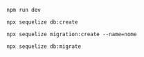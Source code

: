 <!-- run project -->
    npm run dev


 <!-- comandos do sequelize-cli -->
   <!-- criar banco -->
    npx sequelize db:create

   <!-- criar migrations -->
    npx sequelize migration:create --name=nome

   <!-- rodar as migrations -->
    npx sequelize db:migrate